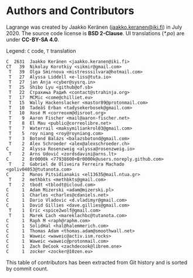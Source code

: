 # Authors and Contributors

Lagrange was created by Jaakko Keränen (<jaakko.keranen@iki.fi>) in July 2020. The source code license is **BSD 2-Clause**. UI translations (_*.po_) are under **CC-BY-SA 4.0**.

Legend: `C` code, `T` translation

```
C  2631  Jaakko Keränen <jaakko.keranen@iki.fi>
CT   39  Nikolay Korotkiy <sikmir@gmail.com>
 T   39  Olga Smirnova <mistresssilvara@hotmail.com>
 T   27  Alyssa Liddell <e-liss@tuta.io>
 T   27  jan Anja <cyber@sysrq.in>
 T   25  Shibo Lyu <github@of.sb>
 T   22  Страхиња Радић <contact@strahinja.org>
 T   17  MCMic <come@chilliet.eu>
 T   15  Wally Hackenslacker <mastor89@protonmail.com>
 T   10  Tadeáš Erban <tadysekerbosek@gmail.com>
 T   10  Xosé M <correoxm@disroot.org>
 T    9  Aaron Fischer <mail@aaron-fischer.net>
 T    8  El Mau <public@correolibre.net>
 T    7  Waterrail <maksymiliankrol03@gmail.com>
 T    5  roy niang <roy@royniang.com>
 T    3  Botond Balázs <balazsbotond@gmail.com>
 T    2  Alex Schroeder <alex@alexschroeder.ch>
C     2  Alyssa Rosenzweig <alyssa@rosenzweig.io>
 T    2  Arns Udovič <zordsdavini@arns.lt>
C     2  Br0000k <77938600+Br0000k@users.noreply.github.com>
 T    2  Gabriel de Oliveira Ferreira Machado <goliv04053@tutanota.com>
C     2  Manos Pitsidianakis <el13635@mail.ntua.gr>
 T    2  methbkts <methbkts@gmail.com>
 T    2  tbodt <tblodt@icloud.com>
C     1  Adam Mizerski <adam@mizerski.pl>
C     1  Charles <charles@cdaniels.net>
C     1  Dario Vladovic <d.vladimyr@gmail.com>
C     1  David Gillies <dave.gillies@gmail.com>
 T    1  Eric <spice2wolf@gmail.com>
 T    1  Marek Ľach <mareklachbc@tutanota.com>
C     1  Raph M <raph@raphm.com>
C     1  SolidHal <hal@halemmerich.com>
C     1  Thomas Adam <thomas.adam@smoothwall.net>
C     1  Waweic <waweic@activ.ism.rocks>
C     1  Waweic <waweic@protonmail.com>
C     1  Zach DeCook <zachdecook@librem.one>
C     1  zocker <zocker@10zen.eu>
```

This table of contributors has been extracted from Git history and is sorted by commit count.